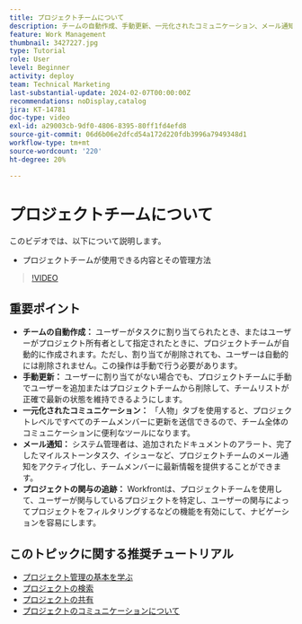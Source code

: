 ```yaml
---
title: プロジェクトチームについて
description: チームの自動作成、手動更新、一元化されたコミュニケーション、メール通知、プロジェクトへの関与の追跡により、共同作業を効率化し、Workfrontでプロジェクトチームを効果的に管理します。
feature: Work Management
thumbnail: 3427227.jpg
type: Tutorial
role: User
level: Beginner
activity: deploy
team: Technical Marketing
last-substantial-update: 2024-02-07T00:00:00Z
recommendations: noDisplay,catalog
jira: KT-14781
doc-type: video
exl-id: a29003cb-9df0-4806-8395-80ff1fd4efd8
source-git-commit: 06d6b06e2dfcd54a172d220fdb3996a7949348d1
workflow-type: tm+mt
source-wordcount: '220'
ht-degree: 20%

---
```


# プロジェクトチームについて

このビデオでは、以下について説明します。

* プロジェクトチームが使用できる内容とその管理方法

>[!VIDEO](https://video.tv.adobe.com/v/3427227/?quality=12&learn=on&enablevpops)

## 重要ポイント

* **チームの自動作成：** ユーザーがタスクに割り当てられたとき、またはユーザーがプロジェクト所有者として指定されたときに、プロジェクトチームが自動的に作成されます。&#x200B; ただし、割り当てが削除されても、ユーザーは自動的には削除されません。この操作は手動で行う必要があります。&#x200B;
* **手動更新：** ユーザーに割り当てがない場合でも、プロジェクトチームに手動でユーザーを追加またはプロジェクトチームから削除して、チームリストが正確で最新の状態を維持できるようにします。&#x200B;
* **一元化されたコミュニケーション：** 「人物」タブを使用すると、プロジェクトレベルですべてのチームメンバーに更新を送信できるので、チーム全体のコミュニケーションに便利なツールになります。&#x200B;
* **メール通知：** システム管理者は、追加されたドキュメントのアラート、完了したマイルストーンタスク、イシューなど、プロジェクトチームのメール通知をアクティブ化し、チームメンバーに最新情報を提供することができます。&#x200B;
* **プロジェクトの関与の追跡：** Workfrontは、プロジェクトチームを使用して、ユーザーが関与しているプロジェクトを特定し、ユーザーの関与によってプロジェクトをフィルタリングするなどの機能を有効にして、ナビゲーションを容易にします。&#x200B;

## このトピックに関する推奨チュートリアル

* [プロジェクト管理の基本を学ぶ](/help/manage-work/projects/getting-started-manage-a-project.md)
* [プロジェクトの検索](/help/manage-work/projects/find-projects.md)
* [プロジェクトの共有](/help/manage-work/projects/share-a-project.md)
* [プロジェクトのコミュニケーションについて](/help/manage-work/projects/understand-project-communication.md)
